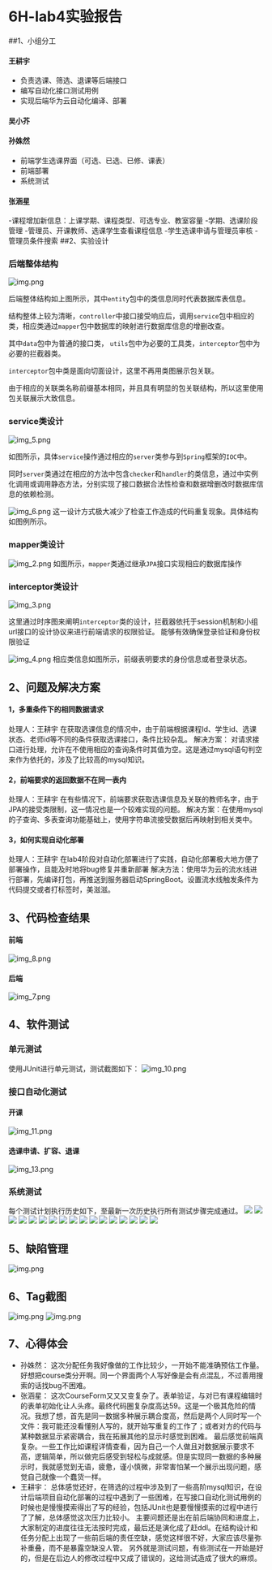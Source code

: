 # 6H-lab4实验报告
##1、小组分工
#### 王耕宇
- 负责选课、筛选、退课等后端接口
- 编写自动化接口测试用例
- 实现后端华为云自动化编译、部署
#### 吴小芥
#### 孙姝然
- 前端学生选课界面（可选、已选、已修、课表）
- 前端部署
- 系统测试
#### 张涵星
-课程增加新信息：上课学期、课程类型、可选专业、教室容量
-学期、选课阶段管理
-管理员、开课教师、选课学生查看课程信息
-学生选课申请与管理员审核
-管理员条件搜索
##2、实验设计
### 后端整体结构
![img.png](imgs/img.png)

后端整体结构如上图所示，其中`entity`包中的类信息同时代表数据库表信息。

结构整体上较为清晰，`controller`中接口接受响应后，调用`service`包中相应的类，相应类通过`mapper`包中数据库的映射进行数据库信息的增删改查。

其中`data`包中为普通的接口类， `utils`包中为必要的工具类，`interceptor`包中为必要的拦截器类。

`interceptor`包中类是面向切面设计，这里不再用类图展示包关联。

由于相应的关联类名称前缀基本相同，并且具有明显的包关联结构，所以这里使用包关联展示大致信息。
### service类设计
![img_5.png](imgs/img_5.png)

如图所示，具体`service`操作通过相应的`server`类参与到`Spring`框架的`IOC`中。

同时`server`类通过在相应的方法中包含`checker`和`handler`的类信息，通过中实例化调用或调用静态方法，分别实现了接口数据合法性检查和数据增删改时数据库信息的依赖检测。

![img_6.png](imgs/img_6.png)
这一设计方式极大减少了检查工作造成的代码重复现象。具体结构如图例所示。

### mapper类设计
![img_2.png](imgs/img_2.png)
如图所示，`mapper`类通过继承`JPA`接口实现相应的数据库操作

### interceptor类设计
![img_3.png](imgs/img_3.png)

这里通过时序图来阐明`interceptor`类的设计，拦截器依托于session机制和小组url接口的设计协议来进行前端请求的权限验证。 能够有效确保登录验证和身份权限验证

![img_4.png](imgs/img_4.png)
相应类信息如图所示，前缀表明要求的身份信息或者登录状态。

## 2、问题及解决方案
#### 1，多重条件下的相同数据请求
处理人：王耕宇
在获取选课信息的情况中，由于前端根据课程Id、学生id、选课状态、老师id等不同的条件获取选课接口，条件比较杂乱。
解决方案： 对请求接口进行处理，允许在不使用相应的查询条件时其值为空。这是通过mysql语句判空来作为依托的，涉及了比较高的mysql知识。
#### 2，前端要求的返回数据不在同一表内
处理人：王耕宇
在有些情况下，前端要求获取选课信息及关联的教师名字，由于JPA的接受类限制，这一情况也是一个较难实现的问题。
解决方案：在使用mysql的子查询、多表查询功能基础上，使用字符串流接受数据后再映射到相关类中。
#### 3，如何实现自动化部署
处理人：王耕宇
在lab4阶段对自动化部署进行了实践，自动化部署极大地方便了部署操作，且能及时地将bug修复并重新部署
解决方法：使用华为云的流水线进行部署，先编译打包，再推送到服务器启动SpringBoot。设置流水线触发条件为代码提交或者打标签时，美滋滋。
## 3、代码检查结果
#### 前端
![img_8.png](imgs/img_8.png)
#### 后端
![img_7.png](imgs/img_7.png)

## 4、软件测试
### 单元测试
使用JUnit进行单元测试，测试截图如下：
![img_10.png](imgs/img_10.png)
### 接口自动化测试
#### 开课
![img_11.png](imgs/img_11.png)
#### 选课申请、扩容、退课
![img_13.png](imgs/img_13.png)
### 系统测试
每个测试计划执行历史如下，至最新一次历史执行所有测试步骤完成通过。
![](https://cdn.nlark.com/yuque/0/2022/png/22909236/1653065505660-1a5b7a27-4f1b-4b67-91bb-b0fa772941dd.png)
![](https://cdn.nlark.com/yuque/0/2022/png/22909236/1653065736050-a2e04d27-e7bb-40e2-a7b7-b96b22c0455b.png)
![](https://cdn.nlark.com/yuque/0/2022/png/22909236/1653065779680-b4b73c45-02d0-42ad-9b8d-bdbdec7245ae.png)
![](https://cdn.nlark.com/yuque/0/2022/png/22909236/1653065846848-b810f2aa-a378-4011-95cf-436c7de627ad.png)
![](https://cdn.nlark.com/yuque/0/2022/png/22909236/1653065865850-18a15c8f-dfe7-4c18-ac89-f72ced23e4cb.png)
![](https://cdn.nlark.com/yuque/0/2022/png/22909236/1653065891213-686cb342-7be0-4b34-94f2-e9ea75c03695.png)
![](https://cdn.nlark.com/yuque/0/2022/png/22909236/1653065907863-a15c42a4-d315-423c-a759-584229b5325f.png)
![](https://cdn.nlark.com/yuque/0/2022/png/22909236/1653065920737-29a141d7-cffe-436e-a4d2-dd8055146f01.png)
![](https://cdn.nlark.com/yuque/0/2022/png/22909236/1653065938749-d9f90763-d4d8-45fc-93b7-d6d7fffc1371.png)
![](https://cdn.nlark.com/yuque/0/2022/png/22909236/1653065989435-07e77b04-80ae-41cf-aaca-bb043c5fa7b3.png)
![](https://cdn.nlark.com/yuque/0/2022/png/22909236/1653066002735-e2ba4726-5afd-42f1-8240-d08c8a009ece.png)
![](https://cdn.nlark.com/yuque/0/2022/png/22909236/1653066016291-f0d8e99e-795d-449f-b16f-88bdd932af33.png)
![](https://cdn.nlark.com/yuque/0/2022/png/22909236/1653066031284-bd818838-fd4c-4e81-89ee-4b2e2b2c63a3.png)
![](https://cdn.nlark.com/yuque/0/2022/png/22909236/1653066040182-60231e50-4876-44a3-bc77-471652e2d490.png)
![](https://cdn.nlark.com/yuque/0/2022/png/22909236/1653066079862-003dced7-f4df-44b8-9c01-807afdff64cb.png)
![](https://cdn.nlark.com/yuque/0/2022/png/22909236/1653066093089-878aaf75-2819-4850-8f24-539533ca6d7f.png)
![](https://cdn.nlark.com/yuque/0/2022/png/22909236/1653066106763-e8cd290e-7b13-48a8-b2e9-4144e649b8f0.png)

## 5、缺陷管理
![img.png](imgs/img22.png)

## 6、Tag截图
![img.png](imgs/img23.png)
![img.png](imgs/img24.png)
## 7、心得体会
- 孙姝然：
这次分配任务我好像做的工作比较少，一开始不能准确预估工作量。好想把course类分开啊。同一个界面两个人写好像是会有点混乱，不过善用搜索的话找bug不困难。
- 张涵星：
这次CourseForm又又又变复杂了。表单验证，与对已有课程编辑时的表单初始化让人头疼。最终代码圈复杂度高达59。这是一个极其危险的情况。我想了想，首先是同一数据多种展示耦合度高，然后是两个人同时写一个文件：我可能还没看懂别人写的，就开始写重复的工作了；或者对方的代码与某种数据显示紧密耦合，我在拓展其他的显示时感觉到困难。
最后感觉前端真复杂。一些工作比如课程详情查看，因为自己一个人做且对数据展示要求不高，逻辑简单，所以做完后感受到轻松与成就感。但是实现同一数据的多种展示时，我就感觉到无语，疲惫，谨小慎微，非常害怕某一个展示出现问题，感觉自己就像一个蠢货一样。
- 王耕宇：
总体感觉还好，在筛选的过程中涉及到了一些高阶mysql知识，在设计后端项目自动化部署的过程中遇到了一些困难，在写接口自动化测试用例的时候也是慢慢摸索得出了写的经验，包括JUnit也是要慢慢摸索的过程中进行了了解，总体感觉这次压力比较小。
主要问题还是出在前后端协同和进度上，大家制定的进度往往无法按时完成，最后还是演化成了赶ddl。在结构设计和任务分配上出现了一些前后端的责任空缺，感觉这样很不好，大家应该尽量弥补重叠，而不是暴露空缺没人管。
另外就是测试问题，有些测试在一开始是好的，但是在后边人的修改过程中又成了错误的，这给测试造成了很大的麻烦。